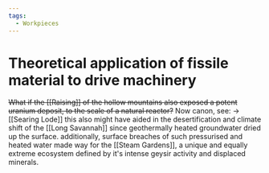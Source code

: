 ```yaml
---
tags:
  - Workpieces
---
```

# Theoretical application of fissile material to drive machinery
~~What if the [[Raising]] of the hollow mountains also exposed a potent uranium deposit, to the scale of a natural reactor?~~ 
 Now canon, see:
	-> [[Searing Lode]]
this also might have aided in the desertification and climate shift of the [[Long Savannah]] since geothermally heated groundwater dried up the surface.
additionally, surface breaches of such pressurised and heated water made way for the [[Steam Gardens]], a unique and equally extreme ecosystem defined by it's intense geysir activity and displaced minerals.


